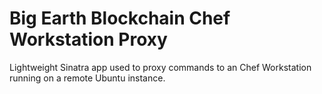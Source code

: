 # Big Earth Blockchain Chef Workstation Proxy

Lightweight Sinatra app used to proxy commands to an Chef Workstation running on a remote Ubuntu instance.

